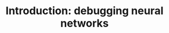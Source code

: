 ---
index: 1
day: "1/22"
title: "Introduction: debugging neural networks"
slides: /files/slides/1_introduction.pdf
puzzle: https://bit.ly/pdl24puzzle1
---